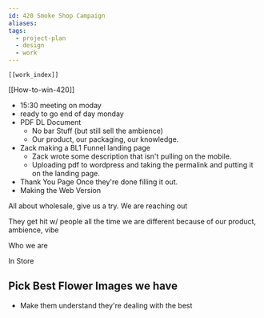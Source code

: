 ```yaml
---
id: 420 Smoke Shop Campaign
aliases: 
tags:
  - project-plan
  - design
  - work
---
```

	[[work_index]]
[[How-to-win-420]]
- 15:30 meeting on moday
- ready to go end of day monday
- PDF DL Document
	- No bar Stuff (but still sell the ambience)
	- Our product, our packaging, our knowledge.
- Zack making a BL1 Funnel landing page
	- Zack wrote some description that isn't pulling on the mobile.
	- Uploading pdf to wordpress and taking the permalink and putting it on the landing page.
- Thank You Page Once they're done filling it out.
- Making the Web Version

All about wholesale, give us a try.
We are reaching out 

They get hit w/ people all the time
we are different because of our product, ambience, vibe

Who we are

In Store

## Pick Best Flower Images we have
- Make them understand they're dealing with the best

